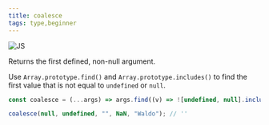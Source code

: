 ```yaml
---
title: coalesce
tags: type,beginner
---
```


![JS](https://img.shields.io/badge/supports-javascript-yellow.svg?style=flat-square)

Returns the first defined, non-null argument.

Use `Array.prototype.find()` and `Array.prototype.includes()` to find the first value that is not equal to `undefined` or `null`.

```js
const coalesce = (...args) => args.find((v) => ![undefined, null].includes(v));
```

```js
coalesce(null, undefined, "", NaN, "Waldo"); // ''
```
